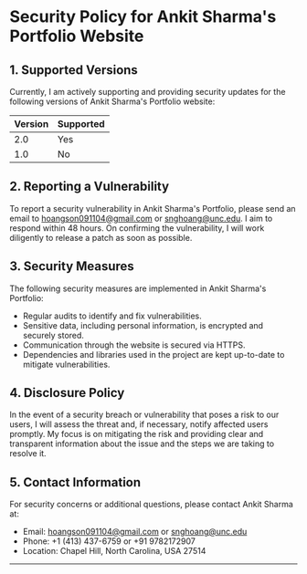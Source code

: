 # Security Policy for Ankit Sharma's Portfolio Website

## 1. Supported Versions

Currently, I am actively supporting and providing security updates for the following versions of Ankit Sharma's Portfolio website:

| Version | Supported |
| ------- | --------- |
| 2.0     | Yes       |
| 1.0     | No        |

## 2. Reporting a Vulnerability

To report a security vulnerability in Ankit Sharma's Portfolio, please send an email to [hoangson091104@gmail.com](mailto:hoangson091104@gmail.com) or [snghoang@unc.edu](mailto:snghoang@unc.edu). I aim to respond within 48 hours. On confirming the vulnerability, I will work diligently to release a patch as soon as possible.

## 3. Security Measures

The following security measures are implemented in Ankit Sharma's Portfolio:

- Regular audits to identify and fix vulnerabilities.
- Sensitive data, including personal information, is encrypted and securely stored.
- Communication through the website is secured via HTTPS.
- Dependencies and libraries used in the project are kept up-to-date to mitigate vulnerabilities.

## 4. Disclosure Policy

In the event of a security breach or vulnerability that poses a risk to our users, I will assess the threat and, if necessary, notify affected users promptly. My focus is on mitigating the risk and providing clear and transparent information about the issue and the steps we are taking to resolve it.

## 5. Contact Information

For security concerns or additional questions, please contact Ankit Sharma at:

- Email: [hoangson091104@gmail.com](mailto:hoangson091104@gmail.com) or [snghoang@unc.edu](mailto:snghoang@unc.edu)
- Phone: +1 (413) 437-6759 or +91 9782172907
- Location: Chapel Hill, North Carolina, USA 27514

---
